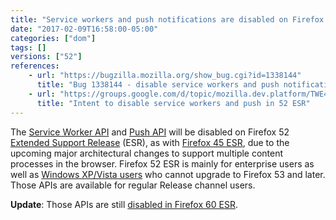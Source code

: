 ```yaml
---
title: "Service workers and push notifications are disabled on Firefox 52 ESR"
date: "2017-02-09T16:58:00-05:00"
categories: ["dom"]
tags: []
versions: ["52"]
references:
    - url: "https://bugzilla.mozilla.org/show_bug.cgi?id=1338144"
      title: "Bug 1338144 - disable service workers and push notifications on 52 ESR"
    - url: "https://groups.google.com/d/topic/mozilla.dev.platform/TWE4VEbJOmM/discussion"
      title: "Intent to disable service workers and push in 52 ESR"
---
```

The [Service Worker API](https://developer.mozilla.org/en-US/docs/Web/API/Service_Worker_API) and [Push API](https://developer.mozilla.org/en-US/docs/Web/API/Push_API) will be disabled on Firefox 52 [Extended Support Release](https://www.mozilla.org/en-US/firefox/organizations/) (ESR), as with [Firefox 45 ESR](https://www.fxsitecompat.com/en-CA/docs/2016/service-workers-have-been-disabled-in-firefox-45-esr/), due to the upcoming major architectural changes to support multiple content processes in the browser. Firefox 52 ESR is mainly for enterprise users as well as [Windows XP/Vista users](https://support.mozilla.org/en-US/kb/end-support-windows-xp-and-vista) who cannot upgrade to Firefox 53 and later. Those APIs are available for regular Release channel users.

**Update**: Those APIs are still [disabled in Firefox 60 ESR](https://www.fxsitecompat.com/en-CA/docs/2018/service-workers-and-push-notifications-are-disabled-on-firefox-60-esr/).
